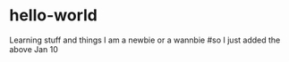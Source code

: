 # hello-world
Learning stuff and things
I am a newbie or a wannbie
#so I just added the above Jan 10
